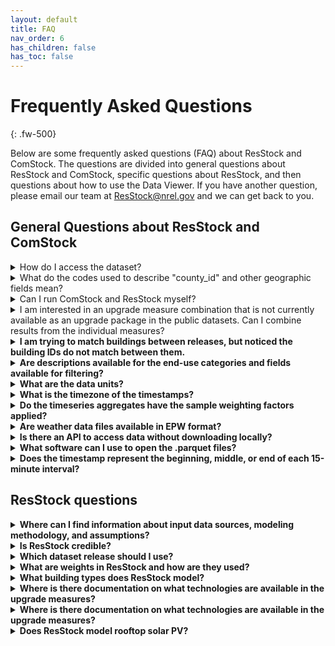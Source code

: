 ```yaml
---
layout: default
title: FAQ
nav_order: 6
has_children: false
has_toc: false
---
```

# Frequently Asked Questions
{: .fw-500}

Below are some frequently asked questions (FAQ) about ResStock and ComStock. The questions are divided into general questions about ResStock and ComStock, specific questions about ResStock, and then questions about how to use the Data Viewer. If you have another question, please email our team at [ResStock@nrel.gov](mailto:ResStock@nrel.gov) and we can get back to you.

## General Questions about ResStock and ComStock

<details>
    <summary>How do I access the dataset?</summary>
    <p>There are several access platforms available to access ComStock and ResStock datasets. See the <a href="https://nrel.github.io/ComStock.github.io/docs/data.html">ComStock Data page</a> and <a href="https://nrel.github.io/ResStock.github.io/docs/data.html">ResStock Data page</a>[ResStock Data page] for more detail about dataset access and links to the public datasets.</p>
</details>

<details>
    <summary>What do the codes used to describe "county_id" and other geographic fields mean?</summary>
    <p>ComStock and ResStock use the National Historical GIS (NHGIS) GISJOIN standard codes for county, census PUMA, and census tract, which are based on Federal Information Processing System (FIPS) codes. The datasets use the 2010 version of the GISJOIN codes--2020 are not available at this time. For more information about the geospatial fields available in the datasets, see this explanation for ComStock, and this explanation for ResStock.
    
    In most ComStock and ResStock datasets, county name is available in addition to the GISJOIN county code. For both tools, the column in the metadata_and_annual_results files on OEDI is called "in.county_name". 
    </p>
</details>

<details>
    <summary>Can I run ComStock and ResStock myself?</summary>
    <p>The code required to run ComStock and ResStock is available on our public GitHub repositories: <a href="https://github.com/NREL/ComStock">https://github.com/NREL/ComStock</a> ; <a href="https://github.com/NREL/ResStock">https://github.com/NREL/ResStock</a>. Other related code repositories are provided on the For Developers page for <a href="https://nrel.github.io/ComStock.github.io/docs/for_developers/for_developers.html">ComStock</a> and <a href="https://nrel.github.io/ResStock.github.io/docs/developers.html">ResStock</a>.
    
    While these resources are available, ComStock and ResStock are complex modeling tools and there is no documentation for running the model other than what exists in the codebase, and we are not able to support running the models at this time. We generally do not recommend running the model unless you have a deep understanding of the methodology and objectives. Please email us at <a href="mailto:ComStock@nrel.gov">ComStock@nrel.gov</a> or <a href="mailto:ResStock@nrel.gov">ResStock@nrel.gov</a>  if you have suggestions for improvements or specific needs.
    </p>
</details>

<details>
    <summary>I am interested in an upgrade measure combination that is not currently available as an upgrade package in the public datasets. Can I combine results from the individual measures?</summary>
    <p>Our general guidance is to <b>NOT<b> combine measure results. There are interactions between most upgrade measures that affect the amount of savings and make results of multiple measures together misleading.
    
    See an explanation and examples on this topic, for <a href="https://nrel.github.io/ComStock.github.io/docs/resources/explanations/combining_measure_results.html">ComStock</a> and <a href="https://nrel.github.io/ResStock.github.io/docs/resources/explanations/Individual_Measures_Not_Combined.html">ResStock</a>.
    
    Please email us at <a href="mailto:ComStock@nrel.gov">ComStock@nrel.gov</a> or <a href="mailto:ResStock@nrel.gov">ResStock@nrel.gov</a> if you have questions about combining specific measures.
    </p>
</details>

<details>
    <summary>I am trying to match buildings between releases, but noticed the building IDs do not match between them.</summary>
    <p>The building IDs and exact building characteristics between releases will not match because we re-sample our input characteristic distributions for every release. However, you can filter the building models using building characteristics to identify similar samples between releases. For instance, using building type, size, location, and wall construction type to identify similar models. The fields with the prefix “in.” show the available model inputs that you can use to do the comparison. You can see a complete list and description of available fields in the “data_dictionary.tsv” file on the OEDI Data Lake.</p>
</details>

<details>
    <summary>Are descriptions available for the end-use categories and fields available for filtering?</summary>
    <p>Descriptions of each of the building characteristics and the end-use categories can be found in the “data_dictionary.tsv” file. Descriptions of the values used in those filters can be found in the “enumeration_dictionary.tsv”. Both files can be downloaded from the OEDI Data Lake and are unique to each dataset release. Use the correct data dictionary for the relevant dataset. They can be opened with Excel or a text editor.

    Links to the OEDI Data Lake for each dataset release can be found on the <a href="https://nrel.github.io/ComStock.github.io/docs/data.html">ComStock Data page</a> and <a href="https://nrel.github.io/ResStock.github.io/docs/data.html">ResStock Data page</a>.
    </p>
</details>

<details>
    <summary>What are the data units?</summary>
    <p>ComStock and ResStock data have multiple units. For annual results data downloaded from the Open Energy Data Initiative (OEDI) data lake, units can be found in the "data_dictionary.tsv" file. Some fields will also have the units in the column header at the end of the name (e.g., "out.electricity.total.jan.energy_consumption..**kwh**"). Timeseries energy consumption data on OEDI are provided in kWh. Natural gas, fuel oil, and propane are output in kwh--this is intentional though unconventional.

    The Data Viewer provides energy data in metric units, visible in the y-axis label. Depending on the scale of energy being shown, the metric prefix will automatically adjust (T for tera, G for giga, M for mega, etc.).

    For Tableau dashboards, use the relevant column headers or the graph axis to see the units.
    </p>
</details>

<details>
    <summary>What is the timezone of the timestamps?</summary>
    <p>The timestamps of all load profiles have been converted to Eastern Standard Time, to prevent issues when aggregating across time zones. The underlying modeling was conducted using local standard time for each location, with occupant schedules adjusted for daylight savings as applicable. All EnergyPlus timeseries outputs were converted from local standard time to Eastern Standard Time for publication in the web Data Viewer, Data Viewer exports, timeseries aggregates, and individual timeseries parquet files. In converting from local Standard Time to Eastern Standard Time, if necessary the last few hours of each dataset were moved to the beginning of the timeseries. For example, the first two hours of data from Colorado in Eastern Standard Time (Jan 1, midnight to 2 AM) were originally modeled as the last two hours of the year in Mountain Standard Time (Dec 31, 10 PM to midnight) using the corresponding weather.</p>
</details>

<details>
    <summary>Do the timeseries aggregates have the sample weighting factors applied?</summary>
    <p>Yes. The aggregates represent the total relevant building stock with all relevant weights applied (e.g., all small office buildings in the state of Colorado), not just the sum of the model results.</p>
</details>

<details>
    <summary>Are weather data files available in EPW format?</summary>
    <p>Weather data used for the modeling have been provided in .csv format for regression modeling, forecasting, or other analyses. The TMY3 weather files in EnergyPlus input format (EPW) can be downloaded from the NREL Data Catalog (https://data.nrel.gov/submissions/156), with filenames that correspond to county IDs in the ResStock and ComStock metadata. EPW format weather files for 2018 or other actual meteorological years (AMY) have not been publicly released. These files can be purchased from private sector vendors. See <a href="https://energyplus.net/weather/simulation">here</a> for a list of providers.</p>
</details>

<details>
    <summary>Is there an API to access data without downloading locally?</summary>
    <p>Currently, there is no API. However, we have posted a <a href="https://www.youtube.com/watch?v=qSR1MFpSiro&list=PLmIn8Hncs7bEYCZiHaoPSovoBrRGR-tRS&index=4">tutorial</a> showing how to load the datasets into cloud services such as Amazon Web Services (AWS) so the data can be queried by analytic tools like Athena.

    Example notebooks and SQL queries are also available on the <a href="https://nrel.github.io/ComStock.github.io/docs/resources/how_to_guides/example_scripts.html">Access ComStock datasets programmatically</a> page, and more will be added as we develop them. The queries and example notebooks are a good starting point for accessing ResStock programmatically, too.</p>
</details>

<details>
    <summary>What software can I use to open the .parquet files?</summary>
    <p>Parquet files can be read using programming languages such as Python, using the pyarrow package. For other options, see <a href="https://arrow.apache.org/docs/index.html">https://arrow.apache.org/docs/index.html</a>. There are a few third-party graphical tools for viewing parquet files, but we have not tested them and the third-party support is limited.

    See below for example Python code to convert parquet file to csv.
        import pandas as pd
        import os
        folder_path = 'C:/Users/username/Documents/EUSS/Results’
        file_name = ‘813-2’
        suffix = '.parquet'
        file = pd.read_parquet(os.path.join(folder_path, file_name+suffix))
        new_suffix = '.csv'
        file.to_csv(os.path.join(folder_path, file_name+new_suffix), index = False)
    </p>
</details>

<details>
    <summary>Does the timestamp represent the beginning, middle, or end of each 15-minute interval?</summary>
    <p>The timestamp indicates the end of each 15-minute interval. So "12:15" represents the energy use between 12:00 and 12:15.</p>
</details>

## ResStock questions

<details>
    <summary>Where can I find information about input data sources, modeling methodology, and assumptions?</summary>
    <p>ResStock reference documentation is available in the Published Datasets section of the <a href="https://nrel.github.io/ResStock.github.io/docs/data.html">Data page</a>. This includes baseline and upgrade measure information. We generally publish an updated version with every dataset release.</p>
</details>

<details>
    <summary>Is ResStock credible?</summary>
    <p>Yes. The models underwent extensive calibration as part of the End Use Load Profiles (EULP) project where we compared model load profiles to AMI data from around the country, and updated baseline model schedules, power densities, among other things using various data sources. Reference the <a href="https://www.nrel.gov/docs/fy22osti/80889.pdf">EULP final report</a> for more details. The EULP project concluded in 2021.

    For details about how to determine whether the models are appropriate for a specific analysis, reference <a href="https://nrel.github.io/ResStock.github.io/docs/resources/explanations/Considerations_for_ResStock_Calibration_and_Validation.html">this explanation</a>.</p>
</details>

<details>
    <summary>Which dataset release should I use?</summary>
    <p>We recommend using the latest data release whenever possible. However, older datasets still provide valuable information and can be used if newer datasets are not appropriate for a specific use. We do not recommend a comparison of upgrade measures across different dataset releases due to the changes and improvements made in each dataset release. Each new dataset release includes its own set of upgrade measures, some of which are repeats, and improvements made to the baseline model and modeling methodology. See the [Data page](https://nrel.github.io/ResStock.github.io/docs/data.html) for a list of available datasets and access links, as well as technical documentation for the ResStock tool.</p>
</details>

<details>
    <summary>What are weights in ResStock and how are they used?</summary>
    <p>Weights in ResStock represent the number of real buildings in the U.S. building stock that a ResStock model represents. Each ResStock dataset release has a different weighting factor for the building models. As seen in [this paper](https://www.nrel.gov/docs/fy22osti/80889.pdf), our model or sample weights are constructed using U.S. EIA 2009 RECS microdata. Use the weights by multiplying the column of interest by the weight. Some results columns already have the weight applied. These have the word “weighted” in the name.</p>
</details>

<details>
    <summary> What building types does ResStock model?</summary>
    <p>ResStock models most types of housing including single-family, multifamily, and manufactured or mobile homes. See [this explanation](https://nrel.github.io/ResStock.github.io/docs/resources/explanations/Building_Types.html) for more detail on what is not modeled.</p>
</details>

<details>
    <summary>Where is there documentation on what technologies are available in the upgrade measures?</summary>
    <p></p>
</details>

<details>
    <summary>Where is there documentation on what technologies are available in the upgrade measures?</summary>
    <p>The [Data page](https://nrel.github.io/ResStock.github.io/docs/data.html) links to each dataset and the dataset technical documentation which covers the technologies and upgrades that are available. </p>
</details>

<details>
    <summary>Does ResStock model rooftop solar PV?</summary>
    <p>Yes, ResStock does model rooftop solar PV. See more details on rooftop PV, assumptions, and limitations on [this explanation](https://nrel.github.io/ResStock.github.io/docs/resources/explanations/PV_System_Assignment_and_Distributions.html).We recommend using [PVWatts](https://pvwatts.nrel.gov/) or [ReOPT](https://reopt.nrel.gov/tool) to evaluate PV for a more comprehensive analysis. </p>
</details>